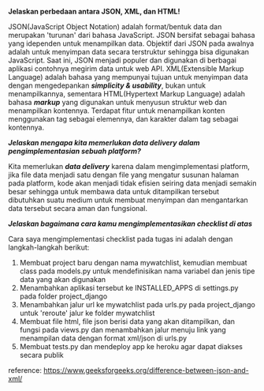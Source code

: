 **Jelaskan perbedaan antara JSON, XML, dan HTML!**

JSON(JavaScript Object Notation) adalah format/bentuk data dan merupakan 'turunan' dari bahasa JavaScript. JSON bersifat sebagai bahasa yang idependen untuk menampilkan data. Objektif dari JSON pada awalnya adalah untuk menyimpan data secara terstruktur sehingga bisa digunakan JavaScript. Saat ini, JSON menjadi populer dan digunakan di berbagai aplikasi contohnya megirim data untuk web API.
XML(Extensible Markup Language) adalah bahasa yang mempunyai tujuan untuk menyimpan data dengan mengedepankan ***simplicity & usability***, bukan untuk menampilkannya, sementara HTML(Hypertext Markup Language) adalah bahasa ***markup*** yang digunakan untuk menyusun struktur web dan menampilkan kontennya. Terdapat fitur untuk menampilkan konten menggunakan tag sebagai elemennya, dan karakter dalam tag sebagai kontennya.

***Jelaskan mengapa kita memerlukan data delivery dalam pengimplementasian sebuah platform?***

Kita memerlukan ***data delivery*** karena dalam mengimplementasi platform, jika file data menjadi satu dengan file yang mengatur susunan halaman pada platform, kode akan menjadi tidak efisien seiring data menjadi semakin besar sehingga untuk membawa data untuk ditampilkan tersebut dibutuhkan suatu medium untuk membuat menyimpan dan mengantarkan data tersebut secara aman dan fungsional.

***Jelaskan bagaimana cara kamu mengimplementasikan checklist di atas***

Cara saya mengimplementasi checklist pada tugas ini adalah dengan langkah-langkah berikut:
1. Membuat project baru dengan nama mywatchlist, kemudian membuat class pada models.py untuk mendefinisikan nama variabel dan jenis tipe data yang akan digunakan
2. Menambahkan aplikasi tersebut ke INSTALLED_APPS di settings.py pada folder project_django
3. Menambahkan jalur url ke mywatchlist pada urls.py pada project_django untuk 'reroute' jalur ke folder mywatchlist
4. Membuat file html, file json berisi data yang akan ditampilkan, dan fungsi pada views.py dan menambahkan jalur menuju link yang menampilan data dengan format xml/json di urls.py
5. Membuat tests.py dan mendeploy app ke heroku agar dapat diakses secara publik

reference: https://www.geeksforgeeks.org/difference-between-json-and-xml/
